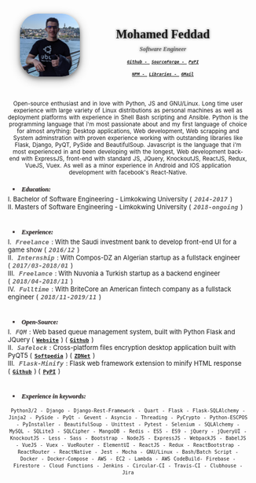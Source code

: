 <style>
body {
  margin-top: 3% !important;
  font-size: 85% !important;
}
img {
  margin-left: 5%;
  width: 25%;
  float: left;
  margin-right: 15%;
  margin-bottom: 2% !important;
  border-radius: 30%;
  box-shadow: 0 4px 8px 0 rgba(0, 0, 0, 0.4), 0 6px 20px 0 rgba(0, 0, 0, 0.3);
}
h2 {
  text-align: center;
  float: left;
}
big {
  font-stretch: ultra-expanded;
  font-family: serif;
  text-shadow: 0 0 5px rgba(0, 0, 0, 0.6);
}
small {
  font-stretch: ultra-condensed;
  font-family: serif;
  color: #666;
  font-size: 60%;
  font-style: italic;
  text-shadow: 0 0 5px rgba(0, 0, 0, 0.5);
}
.item {
  font-size: 50%;
  font-stretch: ultra-condensed;
  font-weight: 700;
  font-family: monospace;
}
.itemFull {
  font-stretch: ultra-condensed;
  font-weight: 700;
  font-family: monospace;
}
li {
  list-style-type: upper-roman;
  font-size: 95%;
}
h5 {
  text-shadow: 0.5px 0.7px 0.7px rgba(0, 0, 0, 0.6);
  margin-left: 2%;
  color: #463f3f;
  font-family: serif;
  font-stretch: ultra-expanded;
  padding-bottom: 0.4%;
  margin-bottom: 0.4%;
}
h5 > li {
  list-style-type: square !important;
}
.date, .notice {
  color: #666;
  font-style: italic;
  margin-left: 0.4%;
  margin-right: 0.4%;
  display: inline;
  font-family: monospace;
}
.date {
  font-size: 120%;
  font-weight: 700;
  margin-left: 1%;
  margin-right: 1%;
  display: inline;
}
.notice {
  text-align: center;
}
p {
  text-align: center;
  word-spacing: 1px;
  font-stretch: ultra-expanded;
  font-size: 85%;
}
a {
  font-stretch: ultra-condensed;
  margin-left: 1%;
  margin-right: 1%;
  font-size: 103%;
}
.list {
  font-size: 95%;
}
.intro {
  margin-bottom: 4% !important;
}
</style>
<div class='profile'>
  <a href='https://mrf345.github.io'>
  <img src='../images/profile.png'></img>
  </a>
  <h2>
    <big>Mohamed Feddad <br></big>
    <small>Software Engineer</small><br/>
    <i class='item'><a href='https://github.com/mrf345'>Github - </a></i>
    <i class='item'><a href='https://sourceforge.net/u/freequem/profile'>SourceForge - </a></i>
    <i class='item'><a href='https://pypi.org/user/mrf3/'>PyPI</a></i> <br />
    <i class='item'><a href='https://npmjs.com/~mrf3'>NPM - </a></i>
    <i class='item'><a href='https://libraries.io/github/mrf345'>Libraries - </a></i>
    <i class='item'><a href='mailto://mrf345@gmail.com'>GMail </a></i>
  </h2>
</div>
<div style='clear: left;'></div>
<br/>
<p class='intro'>
Open-source enthusiast and in love with Python, JS and GNU/Linux. Long time user experience with large variety of Linux distributions as personal machines as well as deployment platforms with experience in Shell Bash scripting and Ansible. Python is the programming language that i'm most passionate about and my first language of choice for almost anything: Desktop applications, Web development, Web scrapping and System adminstration with proven experience working with outstanding libraries like Flask, Django, PyQT, PySide and BeautifulSoup. Javascript is the language that i'm most experienced in and been developing with the longest, Web development back-end with ExpressJS, front-end with standard JS, JQuery, KnockoutJS, ReactJS, Redux, VueJS, Vuex. As well as a minor experience in Android and IOS application development with facebook's React-Native.
</p>

<h5><li> Education: </li></h5>
<div class='list'>
  I. Bachelor of Software Engineering - Limkokwing University (<div class='date'>2014-2017</div>) <br />
  II. Masters of Software Engineering - Limkokwing University (<div class="date">2018-ongoing</div>)
</div>

<br />

<h5><li> Experience: </li></h5>
<div class='list'>
I. <div class="date">Freelance</div>: With the Saudi investment bank to develop front-end UI for a game show (<div class="date">2016/12</div>) <br />
II. <div class="date">Internship</div>: With Compos-DZ an Algerian startup as a fullstack engineer (<div class="date">2017/03-2018/01</div>) <br />
III. <div class="date">Freelance</div>: With Nuvonia a Turkish startup as a backend engineer (<div class="date">2018/04-2018/11</div>) <br />
IV. <div class="date">Fulltime</div>: With BriteCore an American fintech company as a fullstack engineer (<div class="date">2018/11-2019/11</div>) <br/>
</div>

<br />

<h5><li> Open-Source: </li></h5>
<div class='list'>
I. <div class='date'>FQM</div>: Web based queue management system, built with Python Flask and JQuery (<a href="https://fqms.github.io#download" target='_blank'><span class='itemFull'>Website</span></a>) (<a target='_blank' href="https://github.com/mrf345/FQM"><span class='itemFull'>Github</span></a>)<br/>
II. <div class='date'>Safelock</div>: Cross-platform files encryption desktop application built with PyQT5 (<a href="https://softpedia.com/get/Security/Encrypting/Safelock.shtml" target='_blank'><span class='itemFull'>Softpedia</span></a>) (<a href="https://downloads.zdnet.com/product/2092-77703546/" target='_blank'><span class='itemFull'>ZDNet</span></a>)<br/>
III. <div class='date'>Flask-Minify</div>: Flask web framework extension to minify HTML response (<a href="https://github.com/mrf345/flask_minify" target='_blank'><span class='itemFull'>Github</span></a>) (<a target='_blank' href="https://pypi.org/project/Flask-Minify/"><span class='itemFull'>PyPI</span></a>)<br/>
</div>

<br />

<h5><li> Experience in keywords: </li></h5>

`Python3/2 - Django - Django-Rest-Framework - Quart - Flask - Flask-SQLAlchemy - Jinja2 - PySide - PyQt - Gevent - Asyncio - Threading - PyCrypto - Python-ESCPOS - PyInstaller - BeautifulSoup - Unittest - Pytest - Selenium - SQLAlchemy - MySQL - SQLite3 - SQLCipher - MangoDB - Redis - ES5 - ES9 - jQuery - jQueryUI - KnockoutJS - Less - Sass - Bootstrap - NodeJS - ExpressJS - WebpackJS - BabelJS - VueJS - Vuex - VueRouter - ElementUI - ReactJS - Redux - ReactBootstrap - ReactRouter - ReactNative - Jest - Mocha - GNU/Linux - Bash/Batch Script - Docker - Docker-Compose - AWS - EC2 - Lambda - AWS CodeBuild- Firebase - Firestore - Cloud Functions - Jenkins - Circular-CI - Travis-CI - Clubhouse - Jira`
